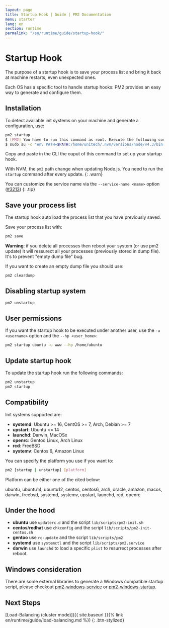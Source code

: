```yaml
---
layout: page
title: Startup Hook | Guide | PM2 Documentation
menu: starter
lang: en
section: runtime
permalink: "/en/runtime/guide/startup-hook/"
---
```


# Startup Hook

The purpose of a startup hook is to save your process list and bring it back at machine restarts, even unexpected ones.

Each OS has a specific tool to handle startup hooks: PM2 provides an easy way to generate and configure them.

## Installation

To detect available init systems on your machine and generate a configuration, use:

```bash
pm2 startup
$ [PM2] You have to run this command as root. Execute the following command:
$ sudo su -c "env PATH=$PATH:/home/unitech/.nvm/versions/node/v4.3/bin pm2 startup <distribution> -u <user> --hp <home-path>
```

Copy and paste in the CLI the ouput of this command to set up your startup hook.

 With NVM, the `pm2` path change when updating Node.js. You need to run the `startup` command after every update.
{: .warn}

 You can customize the service name via the `--service-name <name>` option ([#3213](https://github.com/Unitech/pm2/pull/3213))
{: .tip}

## Save your process list

The startup hook auto load the process list that you have previously saved.

Save your process list with:

```bash
pm2 save
```

**Warning**: if you delete all processes then reboot your system (or use pm2 update) it will ressurect all your processes (previously stored in dump file). It's to prevent "empty dump file" bug.

If you want to create an empty dump file you should use:

```bash
pm2 cleardump
```

## Disabling startup system

```bash
pm2 unstartup
```

## User permissions

If you want the startup hook to be executed under another user, use the `-u <username>` option and the `--hp <user_home>`:

```bash
pm2 startup ubuntu -u www --hp /home/ubuntu
```

## Update startup hook

To update the startup hook run the following commands:

```bash
pm2 unstartup
pm2 startup
```

## Compatibility

Init systems supported are:

- **systemd**: Ubuntu >= 16, CentOS >= 7, Arch, Debian >= 7
- **upstart**: Ubuntu <= 14
- **launchd**: Darwin, MacOSx
- **openrc**: Gentoo Linux, Arch Linux
- **rcd**: FreeBSD
- **systemv**: Centos 6, Amazon Linux

You can specify the platform you use if you want to:

```bash
pm2 [startup | unstartup] [platform]
```

Platform can be either one of the cited below:

ubuntu, ubuntu14, ubuntu12, centos, centos6, arch, oracle, amazon, macos, darwin, freebsd, systemd, systemv, upstart, launchd, rcd, openrc

## Under the hood

- **ubuntu** use `updaterc.d` and the script `lib/scripts/pm2-init.sh`
- **centos**/**redhat** use `chkconfig` and the script `lib/scripts/pm2-init-centos.sh`
- **gentoo** use `rc-update` and the script `lib/scripts/pm2`
- **systemd** use `systemctl` and the script `lib/scripts/pm2.service`
- **darwin** use `launchd` to load a specific `plist` to resurrect processes after reboot.

## Windows consideration

There are some external libraries to generate a Windows compatible startup script, please checkout [pm2-windows-service](https://www.npmjs.com/package/pm2-windows-service) or [pm2-windows-startup](https://www.npmjs.com/package/pm2-windows-startup).

## Next Steps

[Load-Balancing (cluster mode)]({{ site.baseurl }}{% link en/runtime/guide/load-balancing.md %})
{: .btn-stylized}
